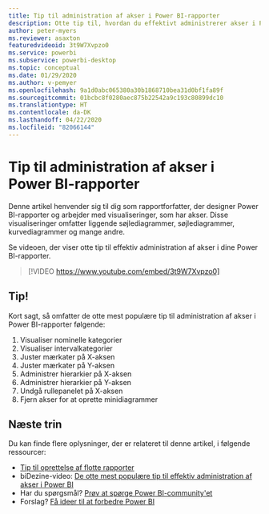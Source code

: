 ```yaml
---
title: Tip til administration af akser i Power BI-rapporter
description: Otte tip til, hvordan du effektivt administrerer akser i Power BI-rapportvisualiseringer, i Power BI Desktop eller i Power BI-tjenesten.
author: peter-myers
ms.reviewer: asaxton
featuredvideoid: 3t9W7Xvpzo0
ms.service: powerbi
ms.subservice: powerbi-desktop
ms.topic: conceptual
ms.date: 01/29/2020
ms.author: v-pemyer
ms.openlocfilehash: 9a1d0abc065380a30b1868710bea31d0bf1fa89f
ms.sourcegitcommit: 01bcbc8f0280aec875b22542a9c193c80899dc10
ms.translationtype: HT
ms.contentlocale: da-DK
ms.lasthandoff: 04/22/2020
ms.locfileid: "82066144"
---
```

# <a name="tips-to-manage-axes-in-power-bi-reports"></a>Tip til administration af akser i Power BI-rapporter

Denne artikel henvender sig til dig som rapportforfatter, der designer Power BI-rapporter og arbejder med visualiseringer, som har akser. Disse visualiseringer omfatter liggende søjlediagrammer, søjlediagrammer, kurvediagrammer og mange andre.

Se videoen, der viser otte tip til effektiv administration af akser i dine Power BI-rapporter.

> [!VIDEO https://www.youtube.com/embed/3t9W7Xvpzo0]

## <a name="tips"></a>Tip!

Kort sagt, så omfatter de otte mest populære tip til administration af akser i Power BI-rapporter følgende:

1. Visualiser nominelle kategorier
1. Visualiser intervalkategorier
1. Juster mærkater på X-aksen
1. Juster mærkater på Y-aksen
1. Administrer hierarkier på X-aksen
1. Administrer hierarkier på Y-aksen
1. Undgå rullepanelet på X-aksen
1. Fjern akser for at oprette minidiagrammer

## <a name="next-steps"></a>Næste trin

Du kan finde flere oplysninger, der er relateret til denne artikel, i følgende ressourcer:

- [Tip til oprettelse af flotte rapporter](../desktop-tips-and-tricks-for-creating-reports.md)
- biDezine-video: [De otte mest populære tip til effektiv administration af akser i Power BI](https://www.youtube.com/watch?v=3t9W7Xvpzo0)
- Har du spørgsmål? [Prøv at spørge Power BI-community'et](https://community.powerbi.com/)
- Forslag? [Få ideer til at forbedre Power BI](https://ideas.powerbi.com)
